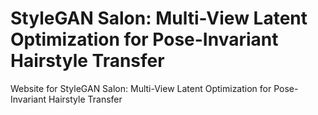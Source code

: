 # StyleGAN Salon: Multi-View Latent Optimization for Pose-Invariant Hairstyle Transfer
Website for StyleGAN Salon: Multi-View Latent Optimization for Pose-Invariant Hairstyle Transfer
